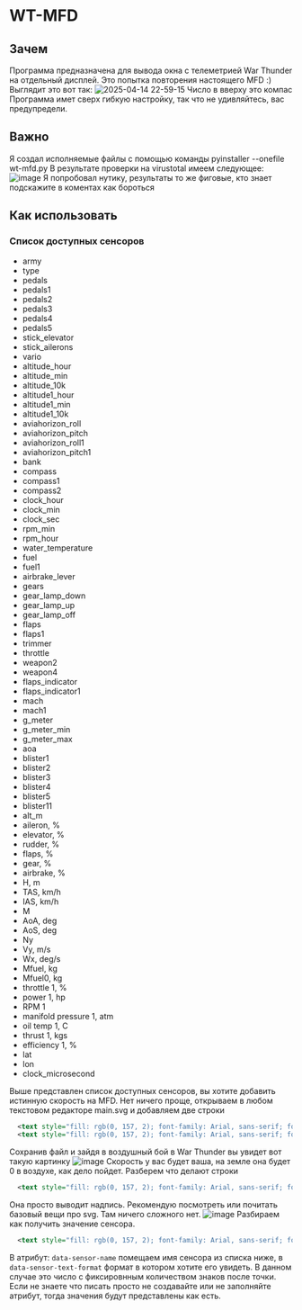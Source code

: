 # WT-MFD
## Зачем
Программа предназначена для вывода окна с телеметрией War Thunder на отдельный дисплей.
Это попытка повторения настоящего MFD :)
Выглядит это вот так:
![2025-04-14 22-59-15](https://github.com/user-attachments/assets/ae362a21-4993-4149-9c3e-10a4ca9d3251)
Число в вверху это компас
Программа имет сверх гибкую настройку, так что не удивляйтесь, вас предупредели.

## Важно
Я создал исполняемые файлы с помощью команды pyinstaller --onefile wt-mfd.py 
В результате проверки на virustotal имеем следующее:
![image](https://github.com/user-attachments/assets/8f94aa7e-570d-4595-8278-12ad8cd3d2a0)
Я попробовал нутику, результаты то же фиговые, кто знает подскажите в коментах как бороться

## Как использовать
### Список доступных сенсоров
- army
- type
- pedals
- pedals1
- pedals2
- pedals3
- pedals4
- pedals5
- stick_elevator
- stick_ailerons
- vario
- altitude_hour
- altitude_min
- altitude_10k
- altitude1_hour
- altitude1_min
- altitude1_10k
- aviahorizon_roll
- aviahorizon_pitch
- aviahorizon_roll1
- aviahorizon_pitch1
- bank
- compass
- compass1
- compass2
- clock_hour
- clock_min
- clock_sec
- rpm_min
- rpm_hour
- water_temperature
- fuel
- fuel1
- airbrake_lever
- gears
- gear_lamp_down
- gear_lamp_up
- gear_lamp_off
- flaps
- flaps1
- trimmer
- throttle
- weapon2
- weapon4
- flaps_indicator
- flaps_indicator1
- mach
- mach1
- g_meter
- g_meter_min
- g_meter_max
- aoa
- blister1
- blister2
- blister3
- blister4
- blister5
- blister11
- alt_m
- aileron, %
- elevator, %
- rudder, %
- flaps, %
- gear, %
- airbrake, %
- H, m
- TAS, km/h
- IAS, km/h
- M
- AoA, deg
- AoS, deg
- Ny
- Vy, m/s
- Wx, deg/s
- Mfuel, kg
- Mfuel0, kg
- throttle 1, %
- power 1, hp
- RPM 1
- manifold pressure 1, atm
- oil temp 1, C
- thrust 1, kgs
- efficiency 1, %
- lat
- lon
- clock_microsecond

Выше представлен список доступных сенсоров, вы хотите добавить истинную скорость на MFD.
Нет ничего проще, открываем в любом текстовом редакторе main.svg и добавляем две строки
```xml
  <text style="fill: rgb(0, 157, 2); font-family: Arial, sans-serif; font-size: 20px; font-weight: 700; white-space: pre;" x="25" y="178">TAS</text>
  <text style="fill: rgb(0, 157, 2); font-family: Arial, sans-serif; font-size: 20px; font-weight: 700; white-space: pre;" x="70" y="178" id="sens_stext09" data-sensor-name="TAS, km/h" data-sensor-text-format="1.2f">9.99</text>
```
Сохранив файл и зайдя в воздушный бой в War Thunder вы увидет вот такую картинку
![image](https://github.com/user-attachments/assets/ab2e1db3-1dbb-41bd-aebe-f9cb095fbd99)
Скорость у вас будет ваша, на земле она будет 0 в воздухе, как дело пойдет.
Разберем что делают строки
```xml
  <text style="fill: rgb(0, 157, 2); font-family: Arial, sans-serif; font-size: 20px; font-weight: 700; white-space: pre;" x="25" y="178">TAS</text>
```
Она просто выводит надпись. Рекомендую посмотреть или почитать базовый вещи про svg. Там ничего сложного нет.
![image](https://github.com/user-attachments/assets/bc3082dc-814d-4ee6-b2a6-8cb40711c037)
Разбираем как получить значение сенсора.
```xml
  <text style="fill: rgb(0, 157, 2); font-family: Arial, sans-serif; font-size: 20px; font-weight: 700; white-space: pre;" x="70" y="178" id="sens_stext09" data-sensor-name="TAS, km/h" data-sensor-text-format="1.2f">9.99</text>
```
В атрибут: ```data-sensor-name``` помещаем имя сенсора из списка ниже, в ```data-sensor-text-format``` формат в котором хотите его увидеть. В данном случае это число с фиксировнным количеством знаков после точки. 
Если не знаете что писать просто не создавайте или не заполняйте атрибут, тогда значения будут представлены как есть.




